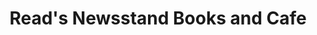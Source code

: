---
title: "Read's Newsstand Books and Cafe"
url: /riverview/reads-newsstand-books-and-cafe/
shop: Bücher
---
